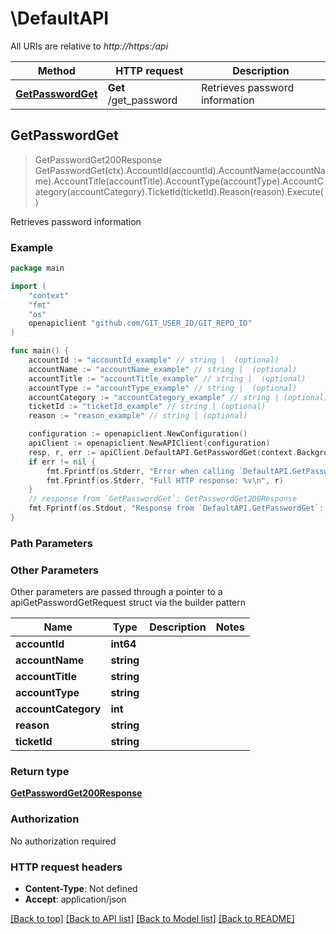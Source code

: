 # \DefaultAPI

All URIs are relative to *http://https:/api*

Method | HTTP request | Description
------------- | ------------- | -------------
[**GetPasswordGet**](DefaultAPI.md#GetPasswordGet) | **Get** /get_password | Retrieves password information



## GetPasswordGet

> GetPasswordGet200Response GetPasswordGet(ctx).AccountId(accountId).AccountName(accountName).AccountTitle(accountTitle).AccountType(accountType).AccountCategory(accountCategory).TicketId(ticketId).Reason(reason).Execute()

Retrieves password information

### Example

```go
package main

import (
	"context"
	"fmt"
	"os"
	openapiclient "github.com/GIT_USER_ID/GIT_REPO_ID"
)

func main() {
	accountId := "accountId_example" // string |  (optional)
	accountName := "accountName_example" // string |  (optional)
	accountTitle := "accountTitle_example" // string |  (optional)
	accountType := "accountType_example" // string |  (optional)
	accountCategory := "accountCategory_example" // string | (optional)
	ticketId := "ticketId_example" // string | (optional)
	reason := "reason_example" // string | (optional)

	configuration := openapiclient.NewConfiguration()
	apiClient := openapiclient.NewAPIClient(configuration)
	resp, r, err := apiClient.DefaultAPI.GetPasswordGet(context.Background()).AccountId(accountId).AccountName(accountName).AccountTitle(accountTitle).AccountType(accountType).AccountCategory(accountCategory).TicketId(ticketId).Reason(reason).Execute()
	if err != nil {
		fmt.Fprintf(os.Stderr, "Error when calling `DefaultAPI.GetPasswordGet``: %v\n", err)
		fmt.Fprintf(os.Stderr, "Full HTTP response: %v\n", r)
	}
	// response from `GetPasswordGet`: GetPasswordGet200Response
	fmt.Fprintf(os.Stdout, "Response from `DefaultAPI.GetPasswordGet`: %v\n", resp)
}
```

### Path Parameters



### Other Parameters

Other parameters are passed through a pointer to a apiGetPasswordGetRequest struct via the builder pattern


Name | Type | Description  | Notes
------------- | ------------- | ------------- | -------------
 **accountId** | **int64** |  | 
 **accountName** | **string** |  | 
 **accountTitle** | **string** |  | 
 **accountType** | **string** |  | 
 **accountCategory** | **int** |  |
 **reason** | **string** |  |
 **ticketId** | **string** |  |

### Return type

[**GetPasswordGet200Response**](GetPasswordGet200Response.md)

### Authorization

No authorization required

### HTTP request headers

- **Content-Type**: Not defined
- **Accept**: application/json

[[Back to top]](#) [[Back to API list]](../README.md#documentation-for-api-endpoints)
[[Back to Model list]](../README.md#documentation-for-models)
[[Back to README]](../README.md)

